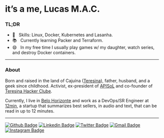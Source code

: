 # it’s a me, Lucas M.A.C.

### TL;DR

 - 📌&nbsp;&nbsp;&nbsp;Skills: Linux, Docker, Kubernetes and Lasanha.
 - 📚&nbsp;&nbsp;&nbsp;Currently learning Packer and Terraform.
 - 😄&nbsp;&nbsp;&nbsp;In my free time I usually play games w/ my daughter, watch series, and destroy Docker containers.

---

### About

Born and raised in the land of Cajuína ([Teresina](https://pt.wikipedia.org/wiki/Teresina)), father, husband, and a geek since childhood. Activist, ex-president of [APISoL](https://apisol.org.br) and co-founder of [Teresina Hacker Clube](https://fb.com/teresinahc).

Currently, I live in [Belo Horizonte](https://pt.wikipedia.org/wiki/Belo_Horizonte) and work as a DevOps/SR Engineer at [12min](https://12min.com/), a startup that summarizes best sellers, in audio and text, that can be read in up to 12 minutes.
 
 ----

[![Github Badge](https://img.shields.io/badge/-olucasmac-000?style=flat-square&logo=Github&logoColor=white)](https://github.com/olucasmac)
[![Linkedin Badge](https://img.shields.io/badge/-olucasmac-blue?style=flat-square&logo=Linkedin&logoColor=white)](https://www.linkedin.com/in/olucasmac/)
[![Twitter Badge](https://img.shields.io/badge/-olucasmac-1ca0f1?style=flat-square&labelColor=1ca0f1&logo=twitter&logoColor=white)](https://twitter.com/olucasmac)
[![Gmail Badge](https://img.shields.io/badge/-Email-c14438?style=flat-square&logo=Gmail&logoColor=white)](mailto:eu@lucasmac.com)
[![Instagram Badge](https://img.shields.io/badge/-@olucasmac-C13584?style=flat-square&labelColor=C13584&logo=instagram&logoColor=white)](https://www.instagram.com/olucasmac/)
